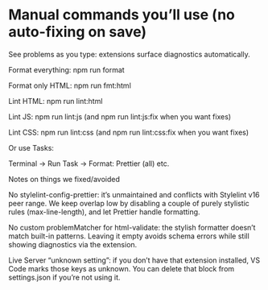 # Manual commands you’ll use (no auto-fixing on save)

See problems as you type: extensions surface diagnostics automatically.

Format everything: npm run format

Format only HTML: npm run fmt:html

Lint HTML: npm run lint:html

Lint JS: npm run lint:js (and npm run lint:js:fix when you want fixes)

Lint CSS: npm run lint:css (and npm run lint:css:fix when you want fixes)

Or use Tasks:

Terminal → Run Task → Format: Prettier (all) etc.

Notes on things we fixed/avoided

No stylelint-config-prettier: it’s unmaintained and conflicts with Stylelint v16 peer range. We keep overlap low by disabling a couple of purely stylistic rules (max-line-length), and let Prettier handle formatting.

No custom problemMatcher for html-validate: the stylish formatter doesn’t match built-in patterns. Leaving it empty avoids schema errors while still showing diagnostics via the extension.

Live Server “unknown setting”: if you don’t have that extension installed, VS Code marks those keys as unknown. You can delete that block from settings.json if you’re not using it.
